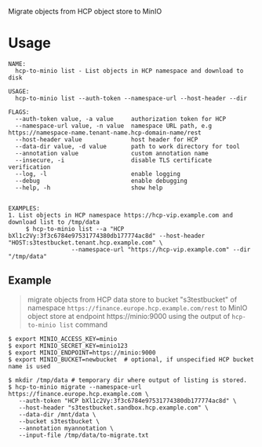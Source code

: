 Migrate objects from HCP object store to MinIO

# Usage

```
NAME:
  hcp-to-minio list - List objects in HCP namespace and download to disk

USAGE:
  hcp-to-minio list --auth-token --namespace-url --host-header --dir

FLAGS:
  --auth-token value, -a value     authorization token for HCP
  --namespace-url value, -n value  namespace URL path, e.g https://namespace-name.tenant-name.hcp-domain-name/rest
  --host-header value              host header for HCP
  --data-dir value, -d value       path to work directory for tool
  --annotation value               custom annotation name
  --insecure, -i                   disable TLS certificate verification
  --log, -l                        enable logging
  --debug                          enable debugging
  --help, -h                       show help
  

EXAMPLES:
1. List objects in HCP namespace https://hcp-vip.example.com and download list to /tmp/data
     $ hcp-to-minio list --a "HCP bXl1c2Vy:3f3c6784e97531774380db177774ac8d" --host-header "HOST:s3testbucket.tenant.hcp.example.com" \
                  --namespace-url "https://hcp-vip.example.com" --dir "/tmp/data"
```

## Example

> migrate objects from HCP data store to bucket "s3testbucket" of namespace `https://finance.europe.hcp.example.com/rest` to MinIO object store at endpoint https://minio:9000 using the output of `hcp-to-minio list` command

```
$ export MINIO_ACCESS_KEY=minio
$ export MINIO_SECRET_KEY=minio123
$ export MINIO_ENDPOINT=https://minio:9000
$ export MINIO_BUCKET=newbucket  # optional, if unspecified HCP bucket name is used

$ mkdir /tmp/data # temporary dir where output of listing is stored.
$ hcp-to-minio migrate --namespace-url https://finance.europe.hcp.example.com \
   --auth-token "HCP bXl1c2Vy:3f3c6784e97531774380db177774ac8d" \
   --host-header "s3testbucket.sandbox.hcp.example.com" \
   --data-dir /mnt/data \
   --bucket s3testbucket \
   --annotation myannotation \
   --input-file /tmp/data/to-migrate.txt
```
